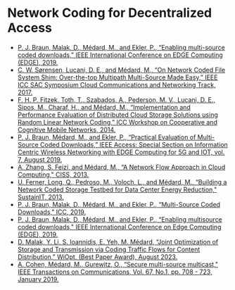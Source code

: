 # Network Coding for Decentralized Access

* [P. J. Braun, Malak, D., Médard, M., and Ekler, P., “Enabling multi-source coded downloads,” IEEE International Conference on EDGE Computing (EDGE), 2019.](https://drive.google.com/file/d/1s8NkV3flsnfyxGYpLtphutWsFgk8mDzk/view?usp=sharing)
* [C. W. Sørensen, Lucani, D. E., and Médard, M., “On Network Coded File System Shim: Over-the-top Multipath Multi-Source Made Easy,” IEEE ICC SAC Symposium Cloud Communications and Networking Track, 2017.](https://drive.google.com/file/d/17FUlu3dWcFa4X9L2SATMVD-rRpb6pzkM/view?usp=drive_link)
* [F. H. P. Fitzek, Toth, T., Szabados, A., Pederson, M. V., Lucani, D. E., Sipos, M., Charaf, H., and Médard, M., “Implementation and Performance Evaluation of Distributed Cloud Storage Solutions using Random Linear Network Coding,” ICC Workshop on Cooperative and Cognitive Mobile Networks, 2014.](https://drive.google.com/file/d/1d5CUgl5tO2Fw6FNNrBzu76PT_KON_lgC/view?usp=drive_link)
* [P. J. Braun, Médard, M., and Ekler, P., “Practical Evaluation of Multi-Source Coded Downloads,” IEEE Access: Special Section on Information Centric Wireless Networking with EDGE Computing for 5G and IOT, vol. 7, August 2019.](https://drive.google.com/file/d/13Mngtd2PLbJGAiNQ1DjkRWRMgUKAHafw/view?usp=drive_link)
* [A. Zhang, S. Feizi, and Médard, M., “A Network Flow Approach in Cloud Computing," CISS, 2013.](https://citeseerx.ist.psu.edu/document?repid=rep1&type=pdf&doi=cc1d03ff3171cd8eef3bc48fa11f41ebd6a51042)
* [U. Ferner, Long, Q., Pedroso, M., Voloch, L., and Médard, M., “Building a Network Coded Storage Testbed for Data Center Energy Reduction," SustainIT, 2013.](https://www.researchgate.net/publication/261448404_Building_a_network_coded_storage_testbed_for_data_center_energy_reduction)
* [P. J. Braun, Malak, D., Médard, M., and Ekler, P., “Multi-Source Coded Downloads," ICC, 2019.](https://real.mtak.hu/100782/1/icc.pdf)
* [P. J. Braun, Malak, D., Médard, M., and Ekler, P., “Enabling multisource coded downloads," IEEE International Conference on Edge Computing (EDGE), 2019.](https://real.mtak.hu/100786/1/main_multi_source.pdf)
* [D. Malak, Y. Li, S. Ioannidis, E. Yeh, M. Médard, “Joint Optimization of Storage and Transmission via Coding Traffic Flows for Content Distribution,” WiOpt, (Best Paper Award), August 2023.](https://ece.northeastern.edu/fac-ece/ioannidis/static/pdf/2023/m7210-malak-final.pdf)
* [A. Cohen, Médard, M., Gurewitz, O., “Secure multi-source multicast," IEEE Transactions on Communications, Vol. 67, No.1, pp. 708 - 723, January 2019.](https://www.researchgate.net/publication/313644999_Secure_Multi-Source_Multicast)
